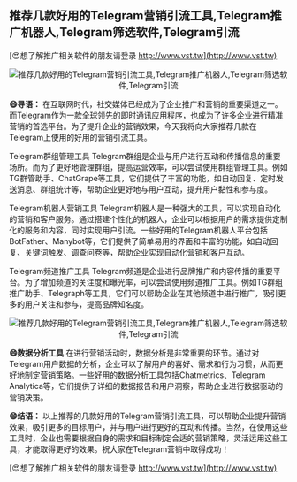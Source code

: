 ## **推荐几款好用的Telegram营销引流工具,Telegram推广机器人,Telegram筛选软件,Telegram引流**

[😍想了解推广相关软件的朋友请登录 http://www.vst.tw](http://www.vst.tw)

 <center><img src="https://vst.tw/MP4/tuiguang/png/0.png" alt="推荐几款好用的Telegram营销引流工具,Telegram推广机器人,Telegram筛选软件,Telegram引流"></center>

**😄导语：**
在互联网时代，社交媒体已经成为了企业推广和营销的重要渠道之一。而Telegram作为一款全球领先的即时通讯应用程序，也成为了许多企业进行精准营销的首选平台。为了提升企业的营销效果，今天我将向大家推荐几款在Telegram上使用的好用的营销引流工具。

Telegram群组管理工具
Telegram群组是企业与用户进行互动和传播信息的重要场所。而为了更好地管理群组，提高运营效率，可以尝试使用群组管理工具。例如TG群管助手、ChatGrape等工具，它们提供了丰富的功能，如自动回复、定时发送消息、群组统计等，帮助企业更好地与用户互动，提升用户黏性和参与度。

Telegram机器人营销工具
Telegram机器人是一种强大的工具，可以实现自动化的营销和客户服务。通过搭建个性化的机器人，企业可以根据用户的需求提供定制化的服务和内容，同时实现用户引流。一些好用的Telegram机器人平台包括BotFather、Manybot等，它们提供了简单易用的界面和丰富的功能，如自动回复、关键词触发、调查问卷等，帮助企业实现自动化营销和客户互动。

Telegram频道推广工具
Telegram频道是企业进行品牌推广和内容传播的重要平台。为了增加频道的关注度和曝光率，可以尝试使用频道推广工具。例如TG群组推广助手、Telegraph等工具，它们可以帮助企业在其他频道中进行推广，吸引更多的用户关注和参与，提高品牌知名度。

 <center><img src="https://vst.tw/MP4/tuiguang/png/3.png" alt="推荐几款好用的Telegram营销引流工具,Telegram推广机器人,Telegram筛选软件,Telegram引流"></center>

**😄数据分析工具**
在进行营销活动时，数据分析是非常重要的环节。通过对Telegram用户数据的分析，企业可以了解用户的喜好、需求和行为习惯，从而更好地制定营销策略。一些好用的数据分析工具包括Chatmetrics、Telegram Analytica等，它们提供了详细的数据报告和用户洞察，帮助企业进行数据驱动的营销决策。

**😄结语：**
以上推荐的几款好用的Telegram营销引流工具，可以帮助企业提升营销效果，吸引更多的目标用户，并与用户进行更好的互动和传播。当然，在使用这些工具时，企业也需要根据自身的需求和目标制定合适的营销策略，灵活运用这些工具，才能取得更好的效果。祝大家在Telegram营销中取得成功！

[😍想了解推广相关软件的朋友请登录 http://www.vst.tw](http://www.vst.tw)



